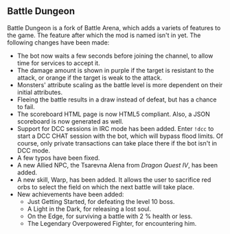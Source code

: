 Battle Dungeon
--------------

Battle Dungeon is a fork of Battle Arena, which adds a variets of features to the game. The feature after which the mod is named isn't in yet.
The following changes have been made:

* The bot now waits a few seconds before joining the channel, to allow time for services to accept it.
* The damage amount is shown in purple if the target is resistant to the attack, or orange if the target is weak to the attack.
* Monsters' attribute scaling as the battle level is more dependent on their initial attributes.
* Fleeing the battle results in a draw instead of defeat, but has a chance to fail.
* The scoreboard HTML page is now HTML5 compliant. Also, a JSON scoreboard is now generated as well.
* Support for DCC sessions in IRC mode has been added. Enter `!dcc` to start a DCC CHAT session with the bot, which will bypass flood limits. Of course, only private transactions can take place there if the bot isn't in DCC mode.
* A few typos have been fixed.
* A new Allied NPC, the Tsarevna Alena from _Dragon Quest IV_, has been added.
* A new skill, Warp, has been added. It allows the user to sacrifice red orbs to select the field on which the next battle will take place.
* New achievements have been added:
  * Just Getting Started, for defeating the level 10 boss.
  * A Light in the Dark, for releasing a lost soul.
  * On the Edge, for surviving a battle with 2 % health or less.
  * The Legendary Overpowered Fighter, for encountering him.
